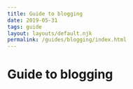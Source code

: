 ```yaml
---
title: Guide to blogging
date: 2019-05-31
tags: guide
layout: layouts/default.njk
permalink: /guides/blogging/index.html
---
```


# Guide to blogging

